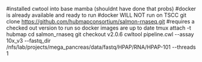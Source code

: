 #installed cwtool into base mamba (shouldnt have done that probs)
#docker is already available and ready to run
#docker WILL NOT run on TSCC
git clone https://github.com/hubmapconsortium/salmon-rnaseq.git
#requires a checked out version to run so docker images are up to date
tmux attach -t hubmap 
cd salmon_rnaseq 
git checkout v2.0.6
cwltool pipeline.cwl --assay 10x_v3 --fastq_dir /nfs/lab/projects/mega_pancreas/data/fastq/HPAP/RNA/HPAP-101 --threads 1
